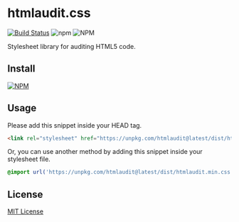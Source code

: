 
# htmlaudit.css

[![Build Status](https://travis-ci.com/erolj/htmlaudit.svg?branch=master)](https://travis-ci.com/erolj/htmlaudit) ![npm](https://img.shields.io/npm/v/htmlaudit) ![NPM](https://img.shields.io/npm/l/htmlaudit)

Stylesheet library for auditing HTML5 code.

## Install

[![NPM](https://nodei.co/npm/htmlaudit.png?mini=true)](https://nodei.co/npm/htmlaudit/)

## Usage

Please add this snippet inside your HEAD tag.

```html
<link rel="stylesheet" href="https://unpkg.com/htmlaudit@latest/dist/htmlaudit.min.css" crossorigin="anonymous">
```

Or, you can use another method by adding this snippet inside your stylesheet file.

```css
@import url('https://unpkg.com/htmlaudit@latest/dist/htmlaudit.min.css');
```

## License

[MIT License](https://github.com/erolj/htmlaudit/blob/master/LICENSE)
